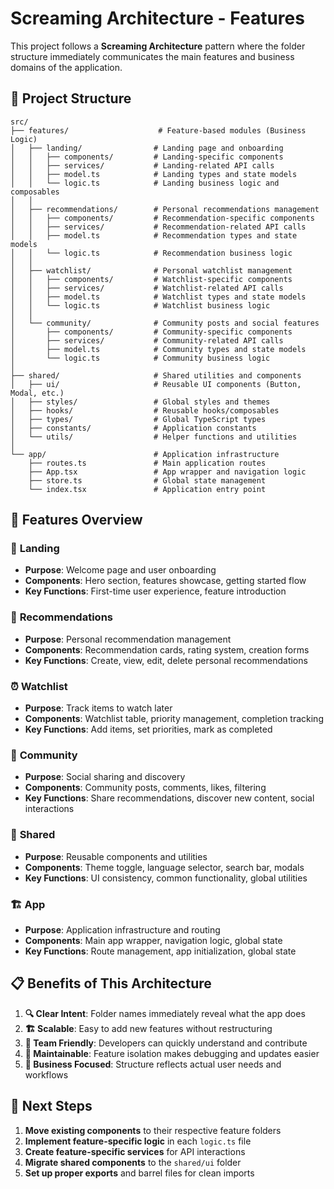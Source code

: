 # Screaming Architecture - Features

This project follows a **Screaming Architecture** pattern where the folder structure immediately communicates the main features and business domains of the application.

## 📁 Project Structure

```
src/
├── features/                    # Feature-based modules (Business Logic)
│   ├── landing/                # Landing page and onboarding
│   │   ├── components/         # Landing-specific components
│   │   ├── services/           # Landing-related API calls
│   │   ├── model.ts            # Landing types and state models
│   │   └── logic.ts            # Landing business logic and composables
│   │
│   ├── recommendations/        # Personal recommendations management
│   │   ├── components/         # Recommendation-specific components
│   │   ├── services/           # Recommendation-related API calls
│   │   ├── model.ts            # Recommendation types and state models
│   │   └── logic.ts            # Recommendation business logic
│   │
│   ├── watchlist/              # Personal watchlist management
│   │   ├── components/         # Watchlist-specific components
│   │   ├── services/           # Watchlist-related API calls
│   │   ├── model.ts            # Watchlist types and state models
│   │   └── logic.ts            # Watchlist business logic
│   │
│   └── community/              # Community posts and social features
│       ├── components/         # Community-specific components
│       ├── services/           # Community-related API calls
│       ├── model.ts            # Community types and state models
│       └── logic.ts            # Community business logic
│
├── shared/                     # Shared utilities and components
│   ├── ui/                     # Reusable UI components (Button, Modal, etc.)
│   ├── styles/                 # Global styles and themes
│   ├── hooks/                  # Reusable hooks/composables
│   ├── types/                  # Global TypeScript types
│   ├── constants/              # Application constants
│   └── utils/                  # Helper functions and utilities
│
└── app/                        # Application infrastructure
    ├── routes.ts               # Main application routes
    ├── App.tsx                 # App wrapper and navigation logic
    ├── store.ts                # Global state management
    └── index.tsx               # Application entry point
```

## 🎯 Features Overview

### 🚀 **Landing**

- **Purpose**: Welcome page and user onboarding
- **Components**: Hero section, features showcase, getting started flow
- **Key Functions**: First-time user experience, feature introduction

### 📝 **Recommendations**

- **Purpose**: Personal recommendation management
- **Components**: Recommendation cards, rating system, creation forms
- **Key Functions**: Create, view, edit, delete personal recommendations

### ⏰ **Watchlist**

- **Purpose**: Track items to watch later
- **Components**: Watchlist table, priority management, completion tracking
- **Key Functions**: Add items, set priorities, mark as completed

### 👥 **Community**

- **Purpose**: Social sharing and discovery
- **Components**: Community posts, comments, likes, filtering
- **Key Functions**: Share recommendations, discover new content, social interactions

### 🔧 **Shared**

- **Purpose**: Reusable components and utilities
- **Components**: Theme toggle, language selector, search bar, modals
- **Key Functions**: UI consistency, common functionality, global utilities

### 🏗️ **App**

- **Purpose**: Application infrastructure and routing
- **Components**: Main app wrapper, navigation logic, global state
- **Key Functions**: Route management, app initialization, global state

## 📋 Benefits of This Architecture

1. **🔍 Clear Intent**: Folder names immediately reveal what the app does
2. **🏗️ Scalable**: Easy to add new features without restructuring
3. **👥 Team Friendly**: Developers can quickly understand and contribute
4. **🔧 Maintainable**: Feature isolation makes debugging and updates easier
5. **📱 Business Focused**: Structure reflects actual user needs and workflows

## 🚀 Next Steps

1. **Move existing components** to their respective feature folders
2. **Implement feature-specific logic** in each `logic.ts` file
3. **Create feature-specific services** for API interactions
4. **Migrate shared components** to the `shared/ui` folder
5. **Set up proper exports** and barrel files for clean imports
